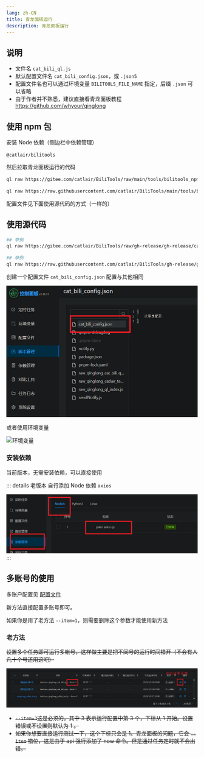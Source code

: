 ```yaml
---
lang: zh-CN
title: 青龙面板运行
description: 青龙面板运行
---
```


## 说明 <TestedVersion type="ql" />

- 文件名 `cat_bili_ql.js`
- 默认配置文件名 `cat_bili_config.json`，或 `.json5`
- 配置文件名也可以通过环境变量 `BILITOOLS_FILE_NAME` 指定，后缀 `.json` 可以省略
- 由于作者并不熟悉，建议直接看青龙面板教程 <https://github.com/whyour/qinglong>

## 使用 npm 包

安装 Node 依赖（侧边栏中依赖管理）

`@catlair/bilitools`

然后拉取青龙面板运行的代码

<CodeGroup>

  <CodeGroupItem title="Gitee" active>

```bash
ql raw https://gitee.com/catlair/BiliTools/raw/main/tools/bilitools_npm.js
```

  </CodeGroupItem>

  <CodeGroupItem title="Github">

```bash
ql raw https://raw.githubusercontent.com/catlair/BiliTools/main/tools/bilitools_npm.js
```

  </CodeGroupItem>

</CodeGroup>

配置文件见下面使用源代码的方式（一样的）

## 使用源代码

<CodeGroup>
  <CodeGroupItem title="Gitee" active>

```bash
## 举例
ql raw https://gitee.com/catlair/BiliTools/raw/gh-release/gh-release/cat_bili_ql.js
```

  </CodeGroupItem>
  <CodeGroupItem title="Github">

```bash
## 举例
ql raw https://raw.githubusercontent.com/catlair/BiliTools/gh-release/gh-release/cat_bili_ql.js
```

  </CodeGroupItem>
</CodeGroup>

创建一个配置文件
`cat_bili_config.json` 配置与其他相同

![ql_config](/images/ql_config.png)

或者使用环境变量

![环境变量](https://user-images.githubusercontent.com/81743795/148545529-73c95e3d-219f-4bf9-b266-7ad03bd9e9be.png)

### 安装依赖

当前版本，无需安装依赖，可以直接使用

::: details 老版本
自行添加 Node 依赖 `axios`

![Node 依赖](/images/ql_deps.png)
:::

## 多账号的使用

多账户配置见 [配置文件](/config/README.md)

新方法直接配置多账号即可。

如果你是用了老方法 `--item=1`，则需要删除这个参数才能使用新方法

### 老方法

~~设置多个任务即可运行多帐号，这样做主要是把不同号的运行时间错开（不会有人几十个号还用这吧）~~

![ql_item](/images/ql_item.png)

- ~~`--item=3`这是必须的，其中 3 表示运行配置中第 3 个，下标从 1 开始。设置错误或不设置则默认为 1 。~~
- ~~如果你想要直接运行测试一下，这个下标只会是 1。青龙面板的问题，它会 `--item` 错位，这是由于 api 强行添加了 now 命令。但是通过任务定时就不会出错。~~
